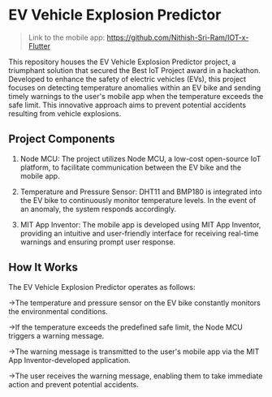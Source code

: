 # EV Vehicle Explosion Predictor

> Link to the mobile app: https://github.com/Nithish-Sri-Ram/IOT-x-Flutter

This repository houses the EV Vehicle Explosion Predictor project, a triumphant solution that secured the Best IoT Project award in a hackathon. Developed to enhance the safety of electric vehicles (EVs), this project focuses on detecting temperature anomalies within an EV bike and sending timely warnings to the user's mobile app when the temperature exceeds the safe limit. This innovative approach aims to prevent potential accidents resulting from vehicle explosions.

## Project Components

1. Node MCU: The project utilizes Node MCU, a low-cost open-source IoT platform, to facilitate communication between the EV bike and the mobile app.

2. Temperature and Pressure Sensor: DHT11 and BMP180 is integrated into the EV bike to continuously monitor temperature levels. In the event of an anomaly, the system responds accordingly.

3. MIT App Inventor: The mobile app is developed using MIT App Inventor, providing an intuitive and user-friendly interface for receiving real-time warnings and ensuring prompt user response.

## How It Works

The EV Vehicle Explosion Predictor operates as follows:

→The temperature and pressure sensor on the EV bike constantly monitors the environmental conditions.

→If the temperature exceeds the predefined safe limit, the Node MCU triggers a warning message.

→The warning message is transmitted to the user's mobile app via the MIT App Inventor-developed application.

→The user receives the warning message, enabling them to take immediate action and prevent potential accidents.
